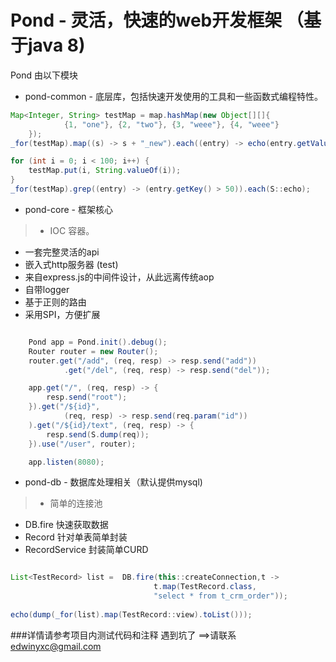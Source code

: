 Pond - 灵活，快速的web开发框架 （基于java 8)
====
Pond 由以下模块

* pond-common - 底层库，包括快速开发使用的工具和一些函数式编程特性。

```java  
Map<Integer, String> testMap = map.hashMap(new Object[][]{
            {1, "one"}, {2, "two"}, {3, "weee"}, {4, "weee"}
    });
_for(testMap).map((s) -> s + "_new").each((entry) -> echo(entry.getValue()));

for (int i = 0; i < 100; i++) {
    testMap.put(i, String.valueOf(i));
}
_for(testMap).grep((entry) -> (entry.getKey() > 50)).each(S::echo);
```  

* pond-core - 框架核心

> * IOC 容器。
  * 一套完整灵活的api
  * 嵌入式http服务器 (test)
  * 来自express.js的中间件设计，从此远离传统aop
  * 自带logger
  * 基于正则的路由
  * 采用SPI，方便扩展

```java  

    Pond app = Pond.init().debug();
    Router router = new Router();
    router.get("/add", (req, resp) -> resp.send("add"))
            .get("/del", (req, resp) -> resp.send("del"));

    app.get("/", (req, resp) -> {
        resp.send("root");
    }).get("/${id}",
            (req, resp) -> resp.send(req.param("id"))
    ).get("/${id}/text", (req, resp) -> {
        resp.send(S.dump(req));
    }).use("/user", router);

    app.listen(8080);
```
  
* pond-db - 数据库处理相关（默认提供mysql)

> * 简单的连接池
  * DB.fire 快速获取数据
  * Record 针对单表简单封装
  * RecordService 封装简单CURD
  
  
```java  

List<TestRecord> list =  DB.fire(this::createConnection,t ->
                                t.map(TestRecord.class,
                                "select * from t_crm_order"));
                                
echo(dump(_for(list).map(TestRecord::view).toList()));

```

    
###详情请参考项目内测试代码和注释
遇到坑了 ==>请联系 edwinyxc@gmail.com
